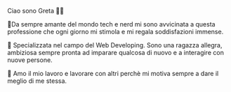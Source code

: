 Ciao sono Greta 👨‍💻

🧮Da sempre amante del mondo tech e nerd mi sono avvicinata a questa professione che ogni giorno mi stimola e mi regala soddisfazioni immense.

🔭 Specializzata nel campo del Web Developing. Sono una ragazza allegra, ambiziosa sempre pronta ad imparare qualcosa di nuovo e a interagire con nuove persone. 

🌱 Amo il mio lavoro e lavorare con altri perchè mi motiva sempre a dare il meglio di me stessa.

<!-- 📫 -->